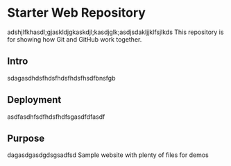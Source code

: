 # Starter Web Repository
adshjlfkhasdl;gjaskldjgkaskdjl;kasdjglk;asdjsdakljjklfsjlkds
This repository is for showing how Git and GitHub work together.

## Intro
sdagasdhdsfhdsfhdsfhdsfhsdfbnsfgb

## Deployment
asdfasdhfsdfhdsfhdfsgasdfdfasdf
## Purpose
dagasdgasdgdsgsadfsd
Sample website with plenty of files for demos
